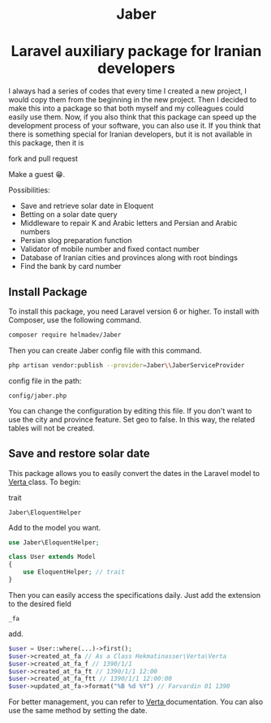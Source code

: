 <h1 align="center"> Jaber </h1>
<h1 align="center"> Laravel auxiliary package for Iranian developers </h1>

I always had a series of codes that every time I created a new project, I would copy them from the beginning in the new project. Then I decided to make this into a package so that both myself and my colleagues could easily use them. Now, if you also think that this package can speed up the development process of your software, you can also use it. If you think that there is something special for Iranian developers, but it is not available in this package, then it is

fork and pull request

Make a guest 😁.

Possibilities:

* Save and retrieve solar date in Eloquent
* Betting on a solar date query
* Middleware to repair K and Arabic letters and Persian and Arabic numbers
* Persian slog preparation function
* Validator of mobile number and fixed contact number
* Database of Iranian cities and provinces along with root bindings
* Find the bank by card number

## Install Package

To install this package, you need Laravel version 6 or higher. To install with Composer, use the following command.

<div dir="ltr">

```bash
composer require helmadev/Jaber
```

</div>

Then you can create Jaber config file with this command.

<div dir="ltr">

```bash
php artisan vendor:publish --provider=Jaber\\JaberServiceProvider
```

</div>

config file in the path:

<div dir="ltr">

```
config/jaber.php
```

</div>

You can change the configuration by editing this file.
If you don't want to use the city and province feature.
Set geo to false.
In this way, the related tables will not be created.

## Save and restore solar date
This package allows you to easily convert the dates in the Laravel model to <a href="https://github.com/hekmatinasser/verta"> Verta </a> class. To begin:

trait

<div dir="ltr">

`Jaber\EloquentHelper`

</div>

Add to the model you want.

<div dir="ltr">

```php
use Jaber\EloquentHelper;

class User extends Model
{
    use EloquentHelper; // trait
}
```

</div>

Then you can easily access the specifications daily. Just add the extension to the desired field

<div dir="ltr">

`_fa`

</div>

add.

<div dir="ltr">

```php
$user = User::where(...)->first();
$user->created_at_fa // As a Class Hekmatinasser\Verta\Verta
$user->created_at_fa_f // 1390/1/1
$user->created_at_fa_ft // 1390/1/1 12:00
$user->created_at_fa_ftt // 1390/1/1 12:00:00
$user->updated_at_fa->format("%B %d %Y") // Farvardin 01 1390
```

</div>

For better management, you can refer to <a href="https://github.com/hekmatinasser/verta"> Verta </a> documentation. You can also use the same method by setting the date.


